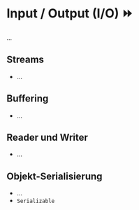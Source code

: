 # Input / Output (I/O) :fast_forward:

...

## Streams

-   ...

## Buffering

-   ...

## Reader und Writer

-   ...

## Objekt-Serialisierung

-   ...
-   `Serializable`